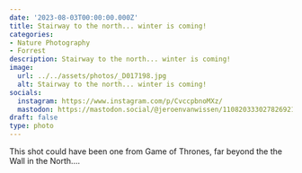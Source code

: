 ```yaml
---
date: '2023-08-03T00:00:00.000Z'
title: Stairway to the north... winter is coming!
categories:
- Nature Photography
- Forrest
description: Stairway to the north... winter is coming!
image:
  url: ../../assets/photos/_D017198.jpg
  alt: Stairway to the north... winter is coming!
socials:
  instagram: https://www.instagram.com/p/CvccpbnoMXz/
  mastodon: https://mastodon.social/@jeroenvanwissen/110820333027826921
draft: false
type: photo
---
```

This shot could have been one from Game of Thrones, far beyond the the Wall in the North....
